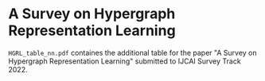 # A Survey on Hypergraph Representation Learning

`HGRL_table_nn.pdf` containes the additional table for the paper "A Survey on Hypergraph Representation Learning" submitted to IJCAI Survey Track 2022.
